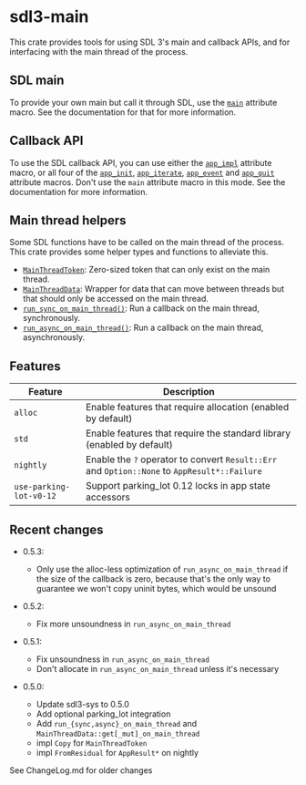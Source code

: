 # sdl3-main

This crate provides tools for using SDL 3's main and callback APIs, and
for interfacing with the main thread of the process.

## SDL main

To provide your own main but call it through SDL, use the [`main`] attribute macro.
See the documentation for that for more information.

## Callback API

To use the SDL callback API, you can use either the [`app_impl`] attribute macro,
or all four of the [`app_init`], [`app_iterate`], [`app_event`] and [`app_quit`]
attribute macros. Don't use the `main` attribute macro in this mode.
See the documentation for more information.

## Main thread helpers

Some SDL functions have to be called on the main thread of the process. This crate
provides some helper types and functions to alleviate this.

- [`MainThreadToken`]\: Zero-sized token that can only exist on the main thread.
- [`MainThreadData`]\: Wrapper for data that can move between threads but that should
  only be accessed on the main thread.
- [`run_sync_on_main_thread()`]\: Run a callback on the main thread, synchronously.
- [`run_async_on_main_thread()`]\: Run a callback on the main thread, asynchronously.

## Features
| Feature                 | Description |
| ----------------------- | ----------- |
| `alloc`                 | Enable features that require allocation (enabled by default) |
| `std`                   | Enable features that require the standard library (enabled by default) |
| `nightly`               | Enable the `?` operator to convert `Result::Err` and `Option::None` to `AppResult*::Failure` |
| `use-parking-lot-v0-12` | Support parking_lot 0.12 locks in app state accessors |

## Recent changes

- 0.5.3:
    - Only use the alloc-less optimization of `run_async_on_main_thread` if the size of
      the callback is zero, because that's the only way to guarantee we won't copy
      uninit bytes, which would be unsound

- 0.5.2:
    - Fix more unsoundness in `run_async_on_main_thread`

- 0.5.1:
    - Fix unsoundness in `run_async_on_main_thread`
    - Don't allocate in `run_async_on_main_thread` unless it's necessary

- 0.5.0:
    - Update sdl3-sys to 0.5.0
    - Add optional parking_lot integration
    - Add `run_{sync,async}_on_main_thread` and `MainThreadData::get[_mut]_on_main_thread`
    - impl `Copy` for `MainThreadToken`
    - impl `FromResidual` for `AppResult*` on nightly

See ChangeLog.md for older changes

[`main`]: <https://docs.rs/sdl3-main/0.5.2/sdl3_main/attr.main.html>
[`app_impl`]: <https://docs.rs/sdl3-main/0.5.2/sdl3_main/attr.app_impl.html>
[`app_init`]: <https://docs.rs/sdl3-main/0.5.2/sdl3_main/attr.app_init.html>
[`app_iterate`]: <https://docs.rs/sdl3-main/0.5.2/sdl3_main/attr.app_impl.html>
[`app_event`]: <https://docs.rs/sdl3-main/0.5.2/sdl3_main/attr.app_event.html>
[`app_quit`]: <https://docs.rs/sdl3-main/0.5.2/sdl3_main/attr.app_quit.html>
[`MainThreadToken`]: <https://docs.rs/sdl3-main/0.5.2/sdl3_main/struct.MainThreadToken.html>
[`MainThreadData`]: <https://docs.rs/sdl3-main/0.5.2/sdl3_main/struct.MainThreadData.html>
[`run_sync_on_main_thread()`]: <https://docs.rs/sdl3-main/0.5.2/sdl3_main/fn.run_sync_on_main_thread.html>
[`run_async_on_main_thread()`]: <https://docs.rs/sdl3-main/0.5.2/sdl3_main/fn.run_async_on_main_thread.html>
